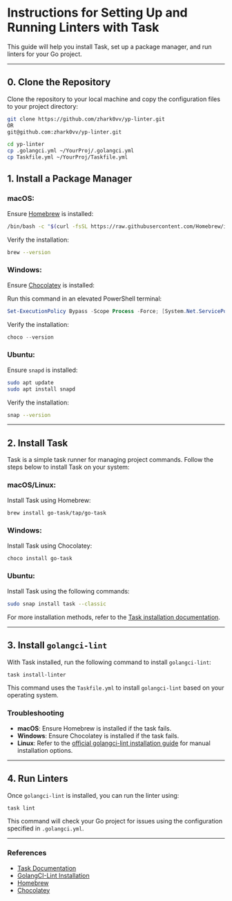 
# Instructions for Setting Up and Running Linters with Task

This guide will help you install Task, set up a package manager, and run linters for your Go project.

---

## 0. Clone the Repository

Clone the repository to your local machine and copy the configuration files to your project directory:
```bash
git clone https://github.com/zhark0vv/yp-linter.git
OR 
git@github.com:zhark0vv/yp-linter.git

cd yp-linter
cp .golangci.yml ~/YourProj/.golangci.yml
cp Taskfile.yml ~/YourProj/Taskfile.yml
```
## 1. Install a Package Manager

### macOS:
Ensure [Homebrew](https://brew.sh/) is installed:
```bash
/bin/bash -c "$(curl -fsSL https://raw.githubusercontent.com/Homebrew/install/HEAD/install.sh)"
```

Verify the installation:
```bash
brew --version
```

### Windows:
Ensure [Chocolatey](https://chocolatey.org/install) is installed:

Run this command in an elevated PowerShell terminal:
```powershell
Set-ExecutionPolicy Bypass -Scope Process -Force; [System.Net.ServicePointManager]::SecurityProtocol = [System.Net.ServicePointManager]::SecurityProtocol -bor 3072; iex ((New-Object System.Net.WebClient).DownloadString('https://chocolatey.org/install.ps1'))
```

Verify the installation:
```powershell
choco --version
```

### Ubuntu:
Ensure `snapd` is installed:
```bash
sudo apt update
sudo apt install snapd
```

Verify the installation:
```bash
snap --version
```

---

## 2. Install Task

Task is a simple task runner for managing project commands. Follow the steps below to install Task on your system:

### macOS/Linux:
Install Task using Homebrew:
```bash
brew install go-task/tap/go-task
```

### Windows:
Install Task using Chocolatey:
```powershell
choco install go-task
```

### Ubuntu:
Install Task using the following commands:
```bash
sudo snap install task --classic
```

For more installation methods, refer to the [Task installation documentation](https://taskfile.dev/#/installation).

---

## 3. Install `golangci-lint`

With Task installed, run the following command to install `golangci-lint`:
```bash
task install-linter
```

This command uses the `Taskfile.yml` to install `golangci-lint` based on your operating system.

### Troubleshooting
- **macOS**: Ensure Homebrew is installed if the task fails.
- **Windows**: Ensure Chocolatey is installed if the task fails.
- **Linux**: Refer to the [official golangci-lint installation guide](https://golangci-lint.run/welcome/install/) for manual installation options.

---

## 4. Run Linters

Once `golangci-lint` is installed, you can run the linter using:
```bash
task lint
```

This command will check your Go project for issues using the configuration specified in `.golangci.yml`.

---

### References
- [Task Documentation](https://taskfile.dev/)
- [GolangCI-Lint Installation](https://golangci-lint.run/welcome/install/)
- [Homebrew](https://brew.sh/)
- [Chocolatey](https://chocolatey.org/)
